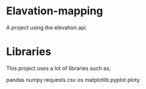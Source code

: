 # Elavation-mapping

A project using the elevation api.

# Libraries

This project uses a lot of libraries such as;

pandas
numpy
requests
csv
os
matplotlib.pyplot
ploty

